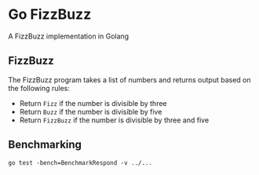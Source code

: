 # Go FizzBuzz

A FizzBuzz implementation in Golang

## FizzBuzz

The FizzBuzz program takes a list of numbers and returns output based on the following rules:
* Return `Fizz` if the number is divisible by three
* Return `Buzz` if the number is divisible by five
* Return `FizzBuzz` if the number is divisible by three and five

## Benchmarking

```shell
go test -bench=BenchmarkRespond -v ../...
```

